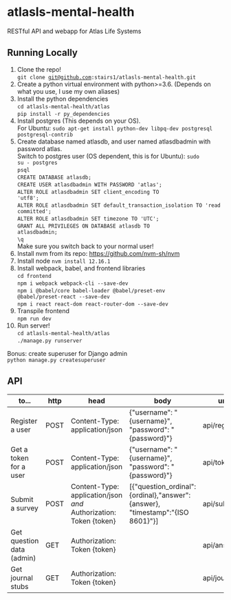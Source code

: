 # atlasls-mental-health
RESTful API and webapp for Atlas Life Systems  

## Running Locally
1. Clone the repo!  
   <code>git clone git@github.com:stairs1/atlasls-mental-health.git</code>
2. Create a python virtual environment with python>=3.6. (Depends on what you use, I use my own aliases) 
3. Install the python dependencies  
   <code>cd atlasls-mental-health/atlas</code>  
   <code>pip install -r py_dependencies</code>  
4. Install postgres (This depends on your OS).  
   For Ubuntu: <code>sudo apt-get install python-dev libpq-dev postgresql postgresql-contrib</code>
5. Create database named atlasdb, and user named atlasdbadmin with password atlas.  
   Switch to postgres user (OS dependent, this is for Ubuntu): <code>sudo su - postgres</code>  
   <code>psql</code>  
   <code>CREATE DATABASE atlasdb;</code>  
   <code>CREATE USER atlasdbadmin WITH PASSWORD 'atlas';</code>  
   <code>ALTER ROLE atlasdbadmin SET client_encoding TO 'utf8';</code>  
   <code>ALTER ROLE atlasdbadmin SET default_transaction_isolation TO 'read committed';</code>  
   <code>ALTER ROLE atlasdbadmin SET timezone TO 'UTC';</code>  
   <code>GRANT ALL PRIVILEGES ON DATABASE atlasdb TO atlasdbadmin;</code>  
   <code>\q</code>  
   Make sure you switch back to your normal user!
6. Install nvm from its repo: https://github.com/nvm-sh/nvm
7. Install node
   <code>nvm install 12.16.1</code>
8. Install webpack, babel, and frontend libraries  
   <code>cd frontend</code>  
   <code>npm i webpack webpack-cli --save-dev</code>  
   <code>npm i @babel/core babel-loader @babel/preset-env @babel/preset-react --save-dev</code>  
   <code>npm i react react-dom react-router-dom --save-dev</code>  
9. Transpile frontend  
   <code>npm run dev</code>  
10. Run server!  
   <code>cd atlasls-mental-health/atlas</code>  
   <code>./manage.py runserver</code>  
   
Bonus: create superuser for Django admin  
   <code>python manage.py createsuperuser</code>


## API
| to... | http | head | body | url |
|----|------|------|------|-----|
| Register a user | POST | Content-Type: application/json | {"username": "{username}", "password": "{password}"} | api/register |
| Get a token for a user | POST | Content-Type: application/json | {"username": "{username}", "password": "{password}"} | api/token |
| Submit a survey | POST | Content-Type: application/json *and* Authorization: Token {token} | [{"question_ordinal":{ordinal},"answer":{answer}, "timestamp":"{ISO 8601}"}] | api/submit |
| Get question data (admin) | GET | Authorization: Token {token} | | api/answers |
| Get journal stubs | GET | Authorization: Token {token} | | api/journals | 
